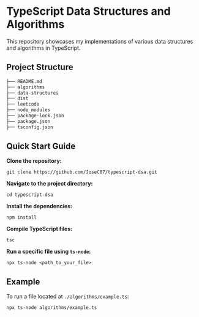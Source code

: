 # TypeScript Data Structures and Algorithms

This repository showcases my implementations of various data structures and algorithms in TypeScript.

## Project Structure
```bash
├── README.md
├── algorithms
├── data-structures
├── dist
├── leetcode
├── node_modules
├── package-lock.json
├── package.json
├── tsconfig.json
```
## Quick Start Guide

**Clone the repository:**
``` 
git clone https://github.com/JoseC07/typescript-dsa.git
```
**Navigate to the project directory:**
```
cd typescript-dsa
```
**Install the dependencies:**
```
npm install
```
**Compile TypeScript files:**
```
tsc
```
**Run a specific file using `ts-node`:**
```   
npx ts-node <path_to_your_file>
```
## Example

To run a file located at `./algorithms/example.ts`:
```bash
npx ts-node algorithms/example.ts
```
